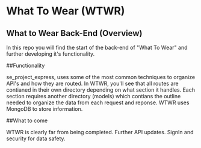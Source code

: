 # What To Wear (WTWR)

## What to Wear Back-End (Overview)

In this repo you will find the start of the back-end of "What To Wear" and further developing it's functionality.

##Functionality

se_project_express, uses some of the most common techniques to organize API's and how they are routed. In WTWR, you'll see that all routes are contianed in their own directory depending on what section it handles. Each section requires another directory (models) which contians the outline needed to organize the data from each request and reponse. WTWR uses MongoDB to store information.

##What to come

WTWR is clearly far from being completed. Further API updates. SignIn and security for data safety. 
